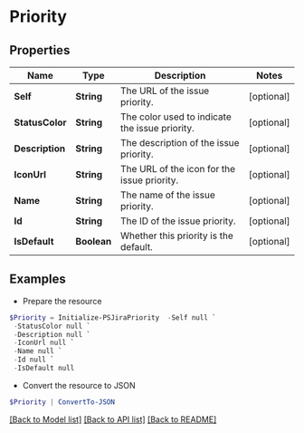 # Priority
## Properties

Name | Type | Description | Notes
------------ | ------------- | ------------- | -------------
**Self** | **String** | The URL of the issue priority. | [optional] 
**StatusColor** | **String** | The color used to indicate the issue priority. | [optional] 
**Description** | **String** | The description of the issue priority. | [optional] 
**IconUrl** | **String** | The URL of the icon for the issue priority. | [optional] 
**Name** | **String** | The name of the issue priority. | [optional] 
**Id** | **String** | The ID of the issue priority. | [optional] 
**IsDefault** | **Boolean** | Whether this priority is the default. | [optional] 

## Examples

- Prepare the resource
```powershell
$Priority = Initialize-PSJiraPriority  -Self null `
 -StatusColor null `
 -Description null `
 -IconUrl null `
 -Name null `
 -Id null `
 -IsDefault null
```

- Convert the resource to JSON
```powershell
$Priority | ConvertTo-JSON
```

[[Back to Model list]](../README.md#documentation-for-models) [[Back to API list]](../README.md#documentation-for-api-endpoints) [[Back to README]](../README.md)

